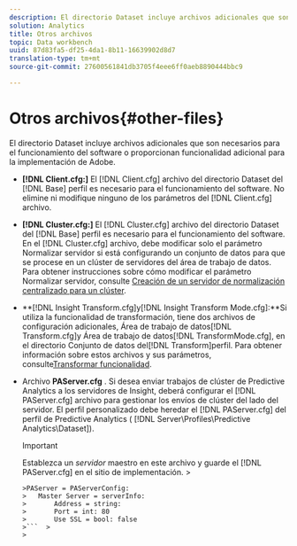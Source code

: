 ```yaml
---
description: El directorio Dataset incluye archivos adicionales que son necesarios para el funcionamiento del software o proporcionan funcionalidad adicional para la implementación de Adobe.
solution: Analytics
title: Otros archivos
topic: Data workbench
uuid: 87d83fa5-df25-4da1-8b11-16639902d8d7
translation-type: tm+mt
source-git-commit: 27600561841db3705f4eee6ff0aeb8890444bbc9

---
```



# Otros archivos{#other-files}

El directorio Dataset incluye archivos adicionales que son necesarios para el funcionamiento del software o proporcionan funcionalidad adicional para la implementación de Adobe.

* **[!DNL Client.cfg:]** El [!DNL Client.cfg] archivo del directorio Dataset del [!DNL Base] perfil es necesario para el funcionamiento del software. No elimine ni modifique ninguno de los parámetros del [!DNL Client.cfg] archivo.

* **[!DNL Cluster.cfg:]** El [!DNL Cluster.cfg] archivo del directorio Dataset del [!DNL Base] perfil es necesario para el funcionamiento del software. En el [!DNL Cluster.cfg] archivo, debe modificar solo el parámetro Normalizar servidor si está configurando un conjunto de datos para que se procese en un clúster de servidores del área de trabajo de datos. Para obtener instrucciones sobre cómo modificar el parámetro Normalizar servidor, consulte [Creación de un servidor de normalización centralizado para un clúster](../../../home/c-dataset-const-proc/c-log-proc-config-file/c-ins-svr-file-svr-unit.md).

* **[!DNL Insight Transform.cfg]y[!DNL Insight Transform Mode.cfg]:**Si utiliza la funcionalidad de transformación, tiene dos archivos de configuración adicionales, Área de trabajo de datos[!DNL Transform.cfg]y Área de trabajo de datos[!DNL TransformMode.cfg], en el directorio Conjunto de datos del[!DNL Transform]perfil. Para obtener información sobre estos archivos y sus parámetros, consulte[Transformar funcionalidad](https://docs.adobe.com/content/help/en/data-workbench/using/server-admin-install/transform/t-config-tfm.html).

* Archivo **PAServer.cfg** . Si desea enviar trabajos de clúster de Predictive Analytics a los servidores de Insight, deberá configurar el [!DNL PAServer.cfg] archivo para gestionar los envíos de clúster del lado del servidor.
El perfil personalizado debe heredar el [!DNL PAServer.cfg] del perfil de Predictive Analytics ( [!DNL Server\Profiles\Predictive Analytics\Dataset]).

   >[!IMPORTANT]
   >
   >Establezca un *servidor* maestro en este archivo y guarde el [!DNL PAServer.cfg] en el sitio de implementación.   >
   >
   >
   ```>
   >PAServer = PAServerConfig: 
   >   Master Server = serverInfo: 
   >       Address = string: 
   >       Port = int: 80
   >       Use SSL = bool: false
   >```  >
   >



